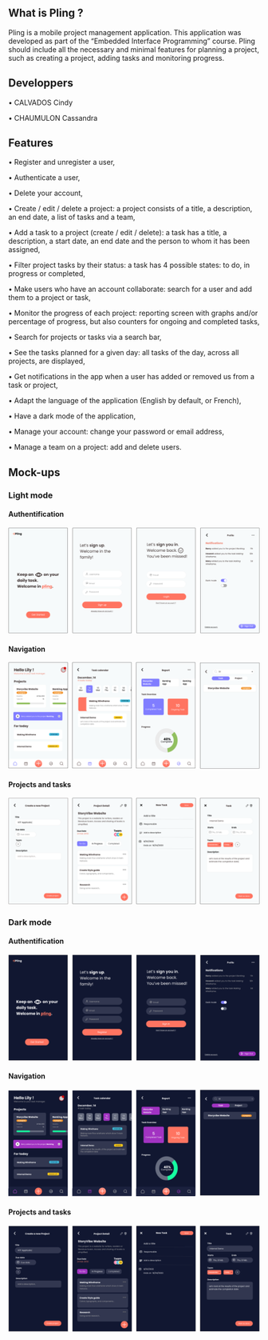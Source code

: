 ## What is Pling ?
Pling is a mobile project management application. This application was developed as part of the “Embedded Interface Programming” course. Pling should include all the necessary and minimal features for planning a project, such as creating a project, adding tasks and monitoring progress. 

## Developpers
•	CALVADOS Cindy

•	CHAUMULON Cassandra


## Features
•	Register and unregister a user,

•	Authenticate a user,

•	Delete your account,

•	Create / edit / delete a project: a project consists of a title, a description, an end date, a list of tasks and a team,

•	Add a task to a project (create / edit / delete): a task has a title, a description, a start date, an end date and the person to whom it has been assigned,

•	Filter project tasks by their status: a task has 4 possible states: to do, in progress or completed,

•	Make users who have an account collaborate: search for a user and add them to a project or task,

•	Monitor the progress of each project: reporting screen with graphs and/or percentage of progress, but also counters for ongoing and completed tasks,

•	Search for projects or tasks via a search bar,

•	See the tasks planned for a given day: all tasks of the day, across all projects, are displayed,

•	Get notifications in the app when a user has added or removed us from a task or project,

•	Adapt the language of the application (English by default, or French),

•	Have a dark mode of the application,

•	Manage your account: change your password or email address, 

•	Manage a team on a project: add and delete users.

## Mock-ups
### Light mode

#### Authentification 
![capture](img/auth_light.png)

#### Navigation
![capture](img/navbar_light.png)

#### Projects and tasks
![capture](img/projects_light.png)


### Dark mode

#### Authentification 
![capture](img/auth_dark.png)

#### Navigation
![capture](img/navbar_dark.png)

#### Projects and tasks
![capture](img/projects_dark.png)

